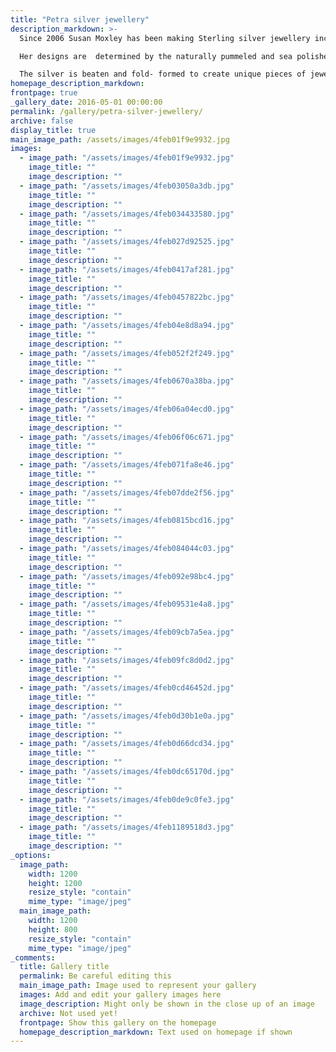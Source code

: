 ```yaml
---
title: "Petra silver jewellery"
description_markdown: >-
  Since 2006 Susan Moxley has been making Sterling silver jewellery incorporating beach pebbles, slate and pummice from Greece.

  Her designs are  determined by the naturally pummeled and sea polished pebbles which she carefully selects and matches. 

  The silver is beaten and fold- formed to create unique pieces of jewelley that speak with the same voice as her two dimentional work.
homepage_description_markdown: 
frontpage: true
_gallery_date: 2016-05-01 00:00:00
permalink: /gallery/petra-silver-jewellery/
archive: false
display_title: true
main_image_path: /assets/images/4feb01f9e9932.jpg
images:
  - image_path: "/assets/images/4feb01f9e9932.jpg"
    image_title: ""
    image_description: ""
  - image_path: "/assets/images/4feb03050a3db.jpg"
    image_title: ""
    image_description: ""
  - image_path: "/assets/images/4feb034433580.jpg"
    image_title: ""
    image_description: ""
  - image_path: "/assets/images/4feb027d92525.jpg"
    image_title: ""
    image_description: ""
  - image_path: "/assets/images/4feb0417af281.jpg"
    image_title: ""
    image_description: ""
  - image_path: "/assets/images/4feb0457822bc.jpg"
    image_title: ""
    image_description: ""
  - image_path: "/assets/images/4feb04e8d8a94.jpg"
    image_title: ""
    image_description: ""
  - image_path: "/assets/images/4feb052f2f249.jpg"
    image_title: ""
    image_description: ""
  - image_path: "/assets/images/4feb0670a38ba.jpg"
    image_title: ""
    image_description: ""
  - image_path: "/assets/images/4feb06a04ecd0.jpg"
    image_title: ""
    image_description: ""
  - image_path: "/assets/images/4feb06f06c671.jpg"
    image_title: ""
    image_description: ""
  - image_path: "/assets/images/4feb071fa8e46.jpg"
    image_title: ""
    image_description: ""
  - image_path: "/assets/images/4feb07dde2f56.jpg"
    image_title: ""
    image_description: ""
  - image_path: "/assets/images/4feb0815bcd16.jpg"
    image_title: ""
    image_description: ""
  - image_path: "/assets/images/4feb084044c03.jpg"
    image_title: ""
    image_description: ""
  - image_path: "/assets/images/4feb092e98bc4.jpg"
    image_title: ""
    image_description: ""
  - image_path: "/assets/images/4feb09531e4a8.jpg"
    image_title: ""
    image_description: ""
  - image_path: "/assets/images/4feb09cb7a5ea.jpg"
    image_title: ""
    image_description: ""
  - image_path: "/assets/images/4feb09fc8d0d2.jpg"
    image_title: ""
    image_description: ""
  - image_path: "/assets/images/4feb0cd46452d.jpg"
    image_title: ""
    image_description: ""
  - image_path: "/assets/images/4feb0d30b1e0a.jpg"
    image_title: ""
    image_description: ""
  - image_path: "/assets/images/4feb0d66dcd34.jpg"
    image_title: ""
    image_description: ""
  - image_path: "/assets/images/4feb0dc65170d.jpg"
    image_title: ""
    image_description: ""
  - image_path: "/assets/images/4feb0de9c0fe3.jpg"
    image_title: ""
    image_description: ""
  - image_path: "/assets/images/4feb1189518d3.jpg"
    image_title: ""
    image_description: ""
_options:
  image_path:
    width: 1200
    height: 1200
    resize_style: "contain"
    mime_type: "image/jpeg"
  main_image_path:
    width: 1200
    height: 800
    resize_style: "contain"
    mime_type: "image/jpeg"
_comments:
  title: Gallery title
  permalink: Be careful editing this
  main_image_path: Image used to represent your gallery
  images: Add and edit your gallery images here
  image_description: Might only be shown in the close up of an image
  archive: Not used yet!
  frontpage: Show this gallery on the homepage
  homepage_description_markdown: Text used on homepage if shown
---
```

